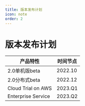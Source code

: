```yaml
---
title: 版本发布计划
icon: note
order: 2
---
```


# 版本发布计划

|  产品特性   | 时间节点  |
|  ----  | ----  |
| 2.0单机版beta  | 2022.10 |
| 2.0分布式beta  | 2022.12 |
| Cloud Trial on AWS  | 2023.Q1 |
| Enterprise Service  | 2023.Q2 |
